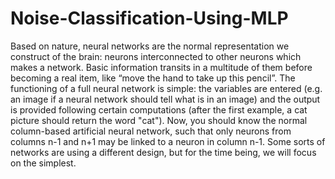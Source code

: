 # Noise-Classification-Using-MLP
Based on nature, neural networks are the normal representation we construct of the brain: neurons interconnected to other neurons which makes a network. Basic information transits in a multitude of them before becoming a real item, like “move the hand to take up this pencil”. The functioning of a full neural network is simple: the variables are entered (e.g. an image if a neural network should tell what is in an image) and the output is provided following certain computations (after the first example, a cat picture should return the word "cat"). Now, you should know the normal column-based artificial neural network, such that only neurons from columns n-1 and n+1 may be linked to a neuron in column n-1. Some sorts of networks are using a different design, but for the time being, we will focus on the simplest. 
